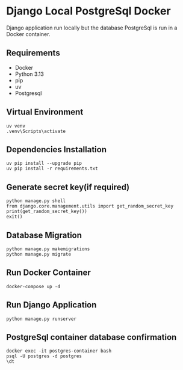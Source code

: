 # Django Local PostgreSql Docker

Django application run locally but the database PostgreSql is run in a Docker container.

## Requirements

- Docker
- Python 3.13
- pip
- uv
- Postgresql

## Virtual Environment

```pwsh
uv venv
.venv\Scripts\activate
```

## Dependencies Installation

```pwsh
uv pip install --upgrade pip
uv pip install -r requirements.txt
```

## Generate secret key(if required)

```pwsh
python manage.py shell
from django.core.management.utils import get_random_secret_key
print(get_random_secret_key())
exit()
```

## Database Migration

```pwsh
python manage.py makemigrations
python manage.py migrate
```

## Run Docker Container

```pwsh
docker-compose up -d
```

## Run Django Application

```pwsh
python manage.py runserver
```

## PostgreSql container database confirmation

```pwsh
docker exec -it postgres-container bash
psql -U postgres -d postgres
\dt
```
